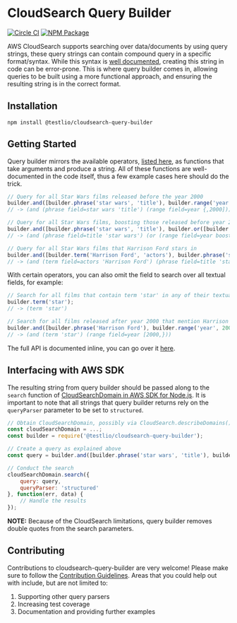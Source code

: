 # CloudSearch Query Builder

[![Circle CI](https://img.shields.io/circleci/project/Testlio/cloudsearch-query-builder.svg)](https://circleci.com/gh/Testlio/cloudsearch-query-builder) [![NPM Package](https://img.shields.io/npm/v/@testlio/cloudsearch-query-builder.svg)](https://www.npmjs.com/package/@testlio/cloudsearch-query-builder)

AWS CloudSearch supports searching over data/documents by using query strings, these query strings can contain compound query in a specific format/syntax. While this syntax is [well documented](http://docs.aws.amazon.com/cloudsearch/latest/developerguide/searching-compound-queries.html), creating this string in code can be error-prone. This is where query builder comes in, allowing queries to be built using a more functional approach, and ensuring the resulting string is in the correct format.

## Installation

```
npm install @testlio/cloudsearch-query-builder
```

## Getting Started

Query builder mirrors the available operators, [listed here](http://docs.aws.amazon.com/cloudsearch/latest/developerguide/searching-compound-queries.html), as functions that take arguments and produce a string. All of these functions are well-documented in the code itself, thus a few example cases here should do the trick.

```js
// Query for all Star Wars films released before the year 2000
builder.and([builder.phrase('star wars', 'title'), builder.range('year', undefined, 2000)]);
// -> (and (phrase field=star wars 'title') (range field=year {,2000]))
```

```js
// Query for all Star Wars films, boosting those released before year 2000
builder.and([builder.phrase('star wars', 'title'), builder.or([builder.range('year', undefined, 2000, { boost: 4 }), builder.range('year', 2000)])]);
// -> (and (phrase field=title 'star wars') (or (range field=year boost=4 {,2000]) (range field=year [2000,})))
```

```js
// Query for all Star Wars films that Harrison Ford stars in
builder.and([builder.term('Harrison Ford', 'actors'), builder.phrase('star wars', 'title')]);
// -> (and (term field=actors 'Harrison Ford') (phrase field=title 'star wars'))
```

With certain operators, you can also omit the field to search over all textual fields, for example:

```js
// Search for all films that contain term 'star' in any of their textual fields
builder.term('star');
// -> (term 'star')

// Search for all films released after year 2000 that mention Harrison Ford
builder.and([builder.phrase('Harrison Ford'), builder.range('year', 2000)]);
// -> (and (term 'star') (range field=year [2000,}))
```

The full API is documented inline, you can go over it [here](index.js).

## Interfacing with AWS SDK

The resulting string from query builder should be passed along to the `search` function of [CloudSearchDomain in AWS SDK for Node.js](http://docs.aws.amazon.com/AWSJavaScriptSDK/latest/AWS/CloudSearchDomain.html#search-property). It is important to note that all strings that query builder returns rely on the `queryParser` parameter to be set to `structured`.

```js
// Obtain CloudSearchDomain, possibly via CloudSearch.describeDomains()
const cloudSearchDomain = ...;
const builder = require('@testlio/cloudsearch-query-builder');

// Create a query as explained above
const query = builder.and([builder.phrase('star wars', 'title'), builder.range('year', undefined, 2000)]);

// Conduct the search
cloudSearchDomain.search({
    query: query,
    queryParser: 'structured'
}, function(err, data) {
    // Handle the results
});
```

**NOTE:** Because of the CloudSearch limitations, query builder removes double quotes from the search parameters.

## Contributing

Contributions to cloudsearch-query-builder are very welcome! Please make sure to follow the [Contribution Guidelines](.github/CONTRIBUTING.MD). Areas that you could help out with include, but are not limited to:

1. Supporting other query parsers
2. Increasing test coverage
3. Documentation and providing further examples
